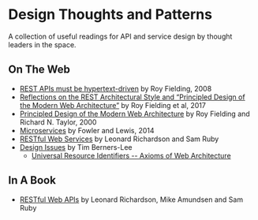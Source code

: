 # Design Thoughts and Patterns

A collection of useful readings for API and service design by thought leaders in the space.

## On The Web
* [REST APIs must be hypertext-driven](http://roy.gbiv.com/untangled/2008/rest-apis-must-be-hypertext-driven) by Roy Fielding, 2008
* [Reflections on the REST Architectural Style and “Principled Design of the Modern Web Architecture”](http://roy.gbiv.com/talks/201709_Fielding_REST.pdf) by Roy Fielding et al, 2017
* [Principled Design of the Modern Web Architecture](https://www.ics.uci.edu/~fielding/pubs/webarch_icse2000.pdf) by Roy Fielding and Richard N. Taylor, 2000
* [Microservices](http://martinfowler.com/articles/microservices.html) by Fowler and Lewis, 2014
* [RESTful Web Services](https://www.crummy.com/writing/RESTful-Web-Services/RESTful_Web_Services.pdf) by Leonard Richardson and Sam Ruby
* [Design Issues](http://www.w3.org/DesignIssues/Overview.html) by Tim Berners-Lee
	* [Universal Resource Identifiers -- Axioms of Web Architecture](http://www.w3.org/DesignIssues/Axioms.html)

## In A Book
* [RESTful Web APIs](https://www.amazon.com/RESTful-Web-APIs-Leonard-Richardson/dp/1449358063) by Leonard Richardson, Mike Amundsen and Sam Ruby
